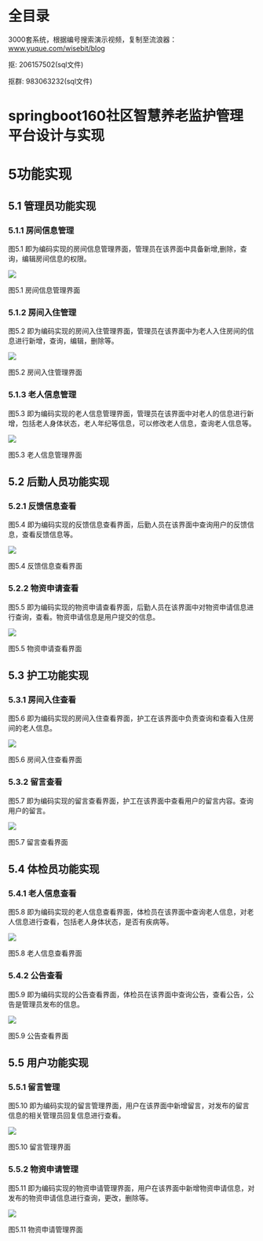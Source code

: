# 全目录

3000套系统，根据编号搜索演示视频，复制至流浪器：www.yuque.com/wisebit/blog


<p>抠: 206157502(sql文件)</p>
<p>抠群: 983063232(sql文件)</p>



# springboot160社区智慧养老监护管理平台设计与实现

# 5功能实现

## 5.1 管理员功能实现
### 5.1.1 房间信息管理
图5.1 即为编码实现的房间信息管理界面，管理员在该界面中具备新增,删除，查询，编辑房间信息的权限。

![](/md/blog.020.png)

图5.1 房间信息管理界面
### 5.1.2 房间入住管理
图5.2 即为编码实现的房间入住管理界面，管理员在该界面中为老人入住房间的信息进行新增，查询，编辑，删除等。

![](/md/blog.021.png)

图5.2 房间入住管理界面
### 5.1.3 老人信息管理
图5.3 即为编码实现的老人信息管理界面，管理员在该界面中对老人的信息进行新增，包括老人身体状态，老人年纪等信息，可以修改老人信息，查询老人信息等。

![](/md/blog.022.png)

图5.3 老人信息管理界面
## 5.2 后勤人员功能实现
### 5.2.1 反馈信息查看
图5.4 即为编码实现的反馈信息查看界面，后勤人员在该界面中查询用户的反馈信息，查看反馈信息等。

![](/md/blog.023.png)

图5.4 反馈信息查看界面
### 5.2.2 物资申请查看
图5.5 即为编码实现的物资申请查看界面，后勤人员在该界面中对物资申请信息进行查询，查看。物资申请信息是用户提交的信息。

![](/md/blog.024.png)

图5.5 物资申请查看界面
## 5.3 护工功能实现
### 5.3.1 房间入住查看
图5.6 即为编码实现的房间入住查看界面，护工在该界面中负责查询和查看入住房间的老人信息。

![](/md/blog.025.png)

图5.6 房间入住查看界面
### 5.3.2 留言查看
图5.7 即为编码实现的留言查看界面，护工在该界面中查看用户的留言内容。查询用户的留言。

![](/md/blog.026.png)

图5.7 留言查看界面
## 5.4 体检员功能实现
### 5.4.1 老人信息查看
图5.8 即为编码实现的老人信息查看界面，体检员在该界面中查询老人信息，对老人信息进行查看，包括老人身体状态，是否有疾病等。

![](/md/blog.027.png)

图5.8 老人信息查看界面
### 5.4.2 公告查看
图5.9 即为编码实现的公告查看界面，体检员在该界面中查询公告，查看公告，公告是管理员发布的信息。

![](/md/blog.028.png)

图5.9 公告查看界面
## 5.5 用户功能实现
### 5.5.1 留言管理
图5.10 即为编码实现的留言管理界面，用户在该界面中新增留言，对发布的留言信息的相关管理员回复信息进行查看。

![](/md/blog.029.png)

图5.10 留言管理界面
### 5.5.2 物资申请管理
图5.11 即为编码实现的物资申请管理界面，用户在该界面中新增物资申请信息，对发布的物资申请信息进行查询，更改，删除等。

![](/md/blog.030.png)

图5.11 物资申请管理界面










